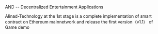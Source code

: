 AND -- Decentralized Entertainment Applications

Alinad-Technology at the 1st stage is a complete implementation of smart contract on Ethereum mainnetwork and release the first version（v1.1） of Game demo
